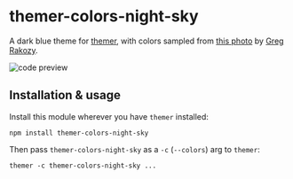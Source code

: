 # themer-colors-night-sky

A dark blue theme for [themer](https://github.com/mjswensen/themer), with colors sampled from [this photo](https://unsplash.com/photos/oMpAz-DN-9I) by [Greg Rakozy](https://unsplash.com/@grakozy).

![code preview](https://themer.mjswensen.com/themer-preview-code/themer-colors-night-sky-dark-code.svg)

## Installation & usage

Install this module wherever you have `themer` installed:

    npm install themer-colors-night-sky

Then pass `themer-colors-night-sky` as a `-c` (`--colors`) arg to `themer`:

    themer -c themer-colors-night-sky ...
